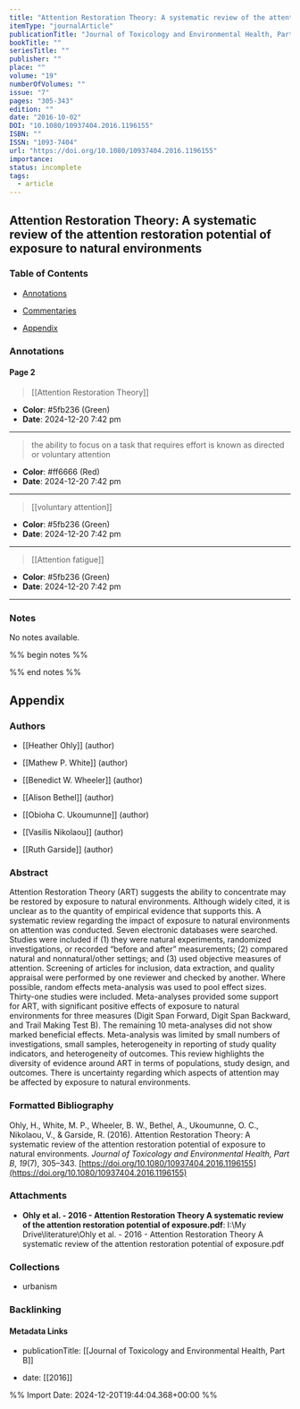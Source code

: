 ```yaml
---
title: "Attention Restoration Theory: A systematic review of the attention restoration potential of exposure to natural environments"
itemType: "journalArticle"
publicationTitle: "Journal of Toxicology and Environmental Health, Part B"
bookTitle: ""
seriesTitle: ""
publisher: ""
place: ""
volume: "19"
numberOfVolumes: ""
issue: "7"
pages: "305-343"
edition: ""
date: "2016-10-02"
DOI: "10.1080/10937404.2016.1196155"
ISBN: ""
ISSN: "1093-7404"
url: "https://doi.org/10.1080/10937404.2016.1196155"
importance: 
status: incomplete
tags:
  - article
---
```


## Attention Restoration Theory: A systematic review of the attention restoration potential of exposure to natural environments

### Table of Contents

- [Annotations](#annotations)

+ [Commentaries](#commentaries)

- [Appendix](#appendix)

### Annotations




#### Page 2








> [[Attention Restoration Theory]]





- **Color**: #5fb236 (Green)
- **Date**: 2024-12-20 7:42 pm

---







> the ability to focus on a task that requires effort is known as directed or voluntary attention





- **Color**: #ff6666 (Red)
- **Date**: 2024-12-20 7:42 pm

---








> [[voluntary attention]]





- **Color**: #5fb236 (Green)
- **Date**: 2024-12-20 7:42 pm

---








> [[Attention fatigue]]





- **Color**: #5fb236 (Green)
- **Date**: 2024-12-20 7:42 pm

---





### Notes


No notes available.


%% begin notes %%

<!-- Write your personal notes here -->

%% end notes %%

## Appendix

### Authors


- [[Heather Ohly]] (author)

- [[Mathew P. White]] (author)

- [[Benedict W. Wheeler]] (author)

- [[Alison Bethel]] (author)

- [[Obioha C. Ukoumunne]] (author)

- [[Vasilis Nikolaou]] (author)

- [[Ruth Garside]] (author)



### Abstract

Attention Restoration Theory (ART) suggests the ability to concentrate may be restored by exposure to natural environments. Although widely cited, it is unclear as to the quantity of empirical evidence that supports this. A systematic review regarding the impact of exposure to natural environments on attention was conducted. Seven electronic databases were searched. Studies were included if (1) they were natural experiments, randomized investigations, or recorded “before and after” measurements; (2) compared natural and nonnatural/other settings; and (3) used objective measures of attention. Screening of articles for inclusion, data extraction, and quality appraisal were performed by one reviewer and checked by another. Where possible, random effects meta-analysis was used to pool effect sizes. Thirty-one studies were included. Meta-analyses provided some support for ART, with significant positive effects of exposure to natural environments for three measures (Digit Span Forward, Digit Span Backward, and Trail Making Test B). The remaining 10 meta-analyses did not show marked beneficial effects. Meta-analysis was limited by small numbers of investigations, small samples, heterogeneity in reporting of study quality indicators, and heterogeneity of outcomes. This review highlights the diversity of evidence around ART in terms of populations, study design, and outcomes. There is uncertainty regarding which aspects of attention may be affected by exposure to natural environments.


### Formatted Bibliography

Ohly, H., White, M. P., Wheeler, B. W., Bethel, A., Ukoumunne, O. C., Nikolaou, V., & Garside, R. (2016). Attention Restoration Theory: A systematic review of the attention restoration potential of exposure to natural environments. _Journal of Toxicology and Environmental Health, Part B_, _19_(7), 305–343. [https://doi.org/10.1080/10937404.2016.1196155](https://doi.org/10.1080/10937404.2016.1196155)




### Attachments


- **Ohly et al. - 2016 - Attention Restoration Theory A systematic review of the attention restoration potential of exposure.pdf**: I:\My Drive\literature\Ohly et al. - 2016 - Attention Restoration Theory A systematic review of the attention restoration potential of exposure.pdf




### Collections


- urbanism





### Backlinking


#### Metadata Links


- publicationTitle: [[Journal of Toxicology and Environmental Health, Part B]]




- date: [[2016]]





<!-- Any additional notes or comments -->


%% Import Date: 2024-12-20T19:44:04.368+00:00 %%

